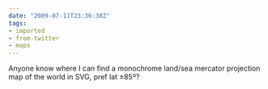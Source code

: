 ```yaml
---
date: "2009-07-11T23:36:38Z"
tags:
- imported
- from-twitter
- maps
---
```

Anyone know where I can find a monochrome land/sea mercator projection map of the world in SVG, pref lat ±85º?
